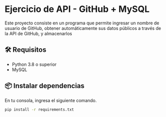 # Ejercicio de API - GitHub + MySQL

Este proyecto consiste en un programa que permite ingresar un nombre de usuario de GitHub, obtener automáticamente sus datos públicos a través de la API de GitHub, y almacenarlos

## 🛠️ Requisitos

- Python 3.8 o superior
- MySQL

## 📦 Instalar dependencias

En tu consola, ingresa el siguiente comando.

```bash
pip install -r requirements.txt
```
